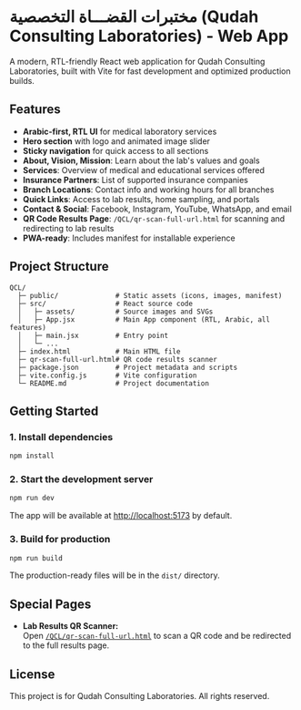 # مختبرات القضـــاة التخصصية (Qudah Consulting Laboratories) - Web App

A modern, RTL-friendly React web application for Qudah Consulting Laboratories, built with Vite for fast development and optimized production builds.

## Features

- **Arabic-first, RTL UI** for medical laboratory services
- **Hero section** with logo and animated image slider
- **Sticky navigation** for quick access to all sections
- **About, Vision, Mission**: Learn about the lab's values and goals
- **Services**: Overview of medical and educational services offered
- **Insurance Partners**: List of supported insurance companies
- **Branch Locations**: Contact info and working hours for all branches
- **Quick Links**: Access to lab results, home sampling, and portals
- **Contact & Social**: Facebook, Instagram, YouTube, WhatsApp, and email
- **QR Code Results Page**: `/QCL/qr-scan-full-url.html` for scanning and redirecting to lab results
- **PWA-ready**: Includes manifest for installable experience

## Project Structure

```
QCL/
  ├─ public/              # Static assets (icons, images, manifest)
  ├─ src/                 # React source code
  │   ├─ assets/          # Source images and SVGs
  │   ├─ App.jsx          # Main App component (RTL, Arabic, all features)
  │   ├─ main.jsx         # Entry point
  │   └─ ...
  ├─ index.html           # Main HTML file
  ├─ qr-scan-full-url.html# QR code results scanner
  ├─ package.json         # Project metadata and scripts
  ├─ vite.config.js       # Vite configuration
  └─ README.md            # Project documentation
```

## Getting Started

### 1. Install dependencies

```bash
npm install
```

### 2. Start the development server

```bash
npm run dev
```
The app will be available at [http://localhost:5173](http://localhost:5173) by default.

### 3. Build for production

```bash
npm run build
```
The production-ready files will be in the `dist/` directory.

## Special Pages

- **Lab Results QR Scanner:**  
  Open [`/QCL/qr-scan-full-url.html`](qr-scan-full-url.html) to scan a QR code and be redirected to the full results page.

## License

This project is for Qudah Consulting Laboratories. All rights reserved.